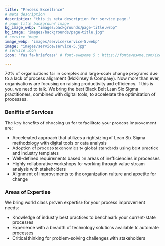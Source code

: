 ```yaml
---
title: "Process Excellence"
# meta description
description: "this is meta description for service page."
# page title background image
bg_image_webp: "images/backgrounds/page-title.webp"
bg_image: "images/backgrounds/page-title.jpg"
# service image
image_webp: "images/service/service-5.webp"
image: "images/service/service-5.jpg"
# service icon
icon: "fas fa-briefcase" # font-awesome 5 : https://fontawesome.com/icons/

---
```


70% of organisations fail in complex and large-scale change programs due to a lack of process alignment (McKinsey & Company). Now more than ever, organisations are focusing on raising productivity and efficiency. If this is you, we need to talk. We bring the best Black Belt Lean Six Sigma practitioners, combined with digital tools, to accelerate the optimization of processes.

### Benifits of Services

The key benefits of choosing us for to facilitate your process improvement are:
-	Accelerated approach that utilizes a rightsizing of Lean Six Sigma methodology with digital tools or data analysis
-	Adoption of process taxonomies to global standards using best practice and industry templates
-	Well-defined requirements based on areas of inefficiencies in processes
-	Highly collaborative workshops for working through value stream analysis with stakeholders
-	Alignment of improvements to the organization culture and appetite for change 


### Areas of Expertise

We bring world class proven expertise for your process improvement needs:
-	Knowledge of industry best practices to benchmark your current-state processes
-	Experience with a breadth of technology solutions available to automate processes
-	Critical thinking for problem-solving challenges with stakeholders
